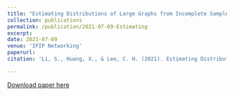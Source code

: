 ```yaml
---
title: "Estimating Distributions of Large Graphs from Incomplete Sampled Data"
collection: publications
permalink: /publication/2021-07-09-Estimating
excerpt:
date: 2021-07-09
venue: 'IFIP Networking'
paperurl: 
citation: 'Li, S., Huang, X., & Lee, C. H. (2021). Estimating Distributions of Large Graphs from Incomplete Sampled Data. In Proceedings of 2021 IFIP Networking Conference (pp. 1-9).'

---
```

<!-- This paper is about the number 2. The number 3 is left for future work. -->

[Download paper here](https://ieeexplore.ieee.org/document/9472848)

<!-- Recommended citation: Your Name, You. (2010). "Paper Title Number 2." <i>Journal 1</i>. 1(2). -->
